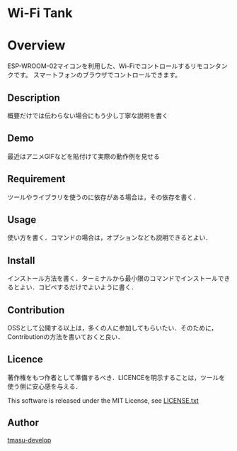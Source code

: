 # 

# Wi-Fi Tank

# Overview
ESP-WROOM-02マイコンを利用した、Wi-Fiでコントロールするリモコンタンクです。
スマートフォンのブラウザでコントロールできます。

## Description
概要だけでは伝わらない場合にもう少し丁寧な説明を書く

## Demo
最近はアニメGIFなどを貼付けて実際の動作例を見せる

## Requirement
ツールやライブラリを使うのに依存がある場合は，その依存を書く．

## Usage
使い方を書く．コマンドの場合は，オプションなども説明できるとよい．

## Install
インストール方法を書く．ターミナルから最小限のコマンドでインストールできるとよい．コピペするだけでよいように書く．

## Contribution
OSSとして公開する以上は，多くの人に参加してもらいたい．そのために，Contributionの方法を書いておくと良い．

## Licence
著作権をもつ作者として準備するべき．LICENCEを明示することは，ツールを使う側に安心感を与える．

This software is released under the MIT License, see [LICENSE.txt](https://github.com/tmasu-develop/wifi_tank/blob/master/LICENSE.txt)

## Author

[tmasu-develop](https://github.com/tmasu-develop)
